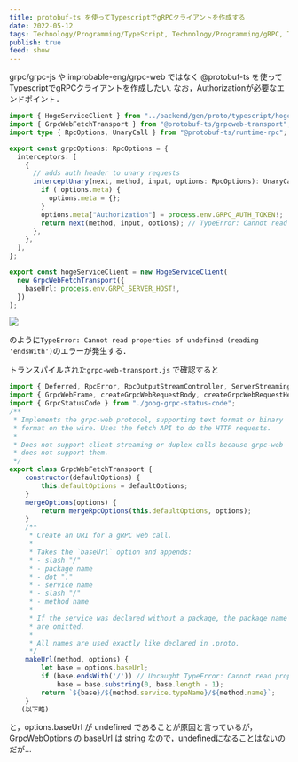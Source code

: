 ```yaml
---
title: protobuf-ts を使ってTypescriptでgRPCクライアントを作成する
date: 2022-05-12
tags: Technology/Programming/TypeScript, Technology/Programming/gRPC, Technology/Programming/Protobuf
publish: true
feed: show
---
```

grpc/grpc-js や improbable-eng/grpc-web ではなく @protobuf-ts を使って
TypescriptでgRPCクライアントを作成したい. なお，Authorizationが必要なエンドポイント．

```typescript
import { HogeServiceClient } from "../backend/gen/proto/typescript/hoge.client";
import { GrpcWebFetchTransport } from "@protobuf-ts/grpcweb-transport";
import type { RpcOptions, UnaryCall } from "@protobuf-ts/runtime-rpc";

export const grpcOptions: RpcOptions = {
  interceptors: [
    {
      // adds auth header to unary requests
      interceptUnary(next, method, input, options: RpcOptions): UnaryCall {
        if (!options.meta) {
          options.meta = {};
        }
        options.meta["Authorization"] = process.env.GRPC_AUTH_TOKEN!;
        return next(method, input, options); // TypeError: Cannot read properties of undefined (reading 'endsWith')
      },
    },
  ],
};

export const hogeServiceClient = new HogeServiceClient(
  new GrpcWebFetchTransport({
    baseUrl: process.env.GRPC_SERVER_HOST!,
  })
);
```
![](https://storage.googleapis.com/zenn-user-upload/a273034e6d1f-20220513.png)

のように```TypeError: Cannot read properties of undefined (reading 'endsWith')```のエラーが発生する．

トランスパイルされた```grpc-web-transport.js``` で確認すると
```javascript
import { Deferred, RpcError, RpcOutputStreamController, ServerStreamingCall, UnaryCall, mergeRpcOptions } from "@protobuf-ts/runtime-rpc";
import { GrpcWebFrame, createGrpcWebRequestBody, createGrpcWebRequestHeader, readGrpcWebResponseBody, readGrpcWebResponseHeader, readGrpcWebResponseTrailer } from "./grpc-web-format";
import { GrpcStatusCode } from "./goog-grpc-status-code";
/**
 * Implements the grpc-web protocol, supporting text format or binary
 * format on the wire. Uses the fetch API to do the HTTP requests.
 *
 * Does not support client streaming or duplex calls because grpc-web
 * does not support them.
 */
export class GrpcWebFetchTransport {
    constructor(defaultOptions) {
        this.defaultOptions = defaultOptions;
    }
    mergeOptions(options) {
        return mergeRpcOptions(this.defaultOptions, options);
    }
    /**
     * Create an URI for a gRPC web call.
     *
     * Takes the `baseUrl` option and appends:
     * - slash "/"
     * - package name
     * - dot "."
     * - service name
     * - slash "/"
     * - method name
     *
     * If the service was declared without a package, the package name and dot
     * are omitted.
     *
     * All names are used exactly like declared in .proto.
     */
    makeUrl(method, options) {
        let base = options.baseUrl;
        if (base.endsWith('/')) // Uncaught TypeError: Cannot read properties of undefined (reading 'endsWith')
            base = base.substring(0, base.length - 1);
        return `${base}/${method.service.typeName}/${method.name}`;
    }
   (以下略)
```
と，options.baseUrl が undefined であることが原因と言っているが，
GrpcWebOptions の baseUrl は string なので，undefinedになることはないのだが…

